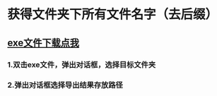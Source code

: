 # 获得文件夹下所有文件名字（去后缀）
## <a href="https://github.com/supersugarmaster/getFileName/blob/main/dist/getFileName.exe?_pjax=%23repo-content-pjax-container">exe文件下载点我</a>
### 1.双击exe文件，弹出对话框，选择目标文件夹
### 2.弹出对话框选择导出结果存放路径

